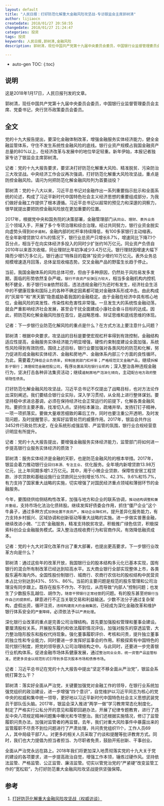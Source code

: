 ```yaml
---
layout: default
title: "人民日报：打好防范化解重大金融风险攻坚战-专访银监会主席郭树清"
author: lijiaocn
createdate: 2018/01/27 20:58:55
changedate: 2018/01/27 21:24:47
categories: 投资
tags: 投资
keywords: 人民日报,郭树清,金融风险
description: 郭树清，现任中国共产党第十九届中央委员会委员，中国银行业监督管理委员会主席、党委书记，央行货币政策委员会委员。

---
```


* auto-gen TOC:
{:toc}

## 说明

这是2018年1月17日，人民日报刊发的文章。

郭树清，现任中国共产党第十九届中央委员会委员，中国银行业监督管理委员会主席、党委书记，央行货币政策委员会委员。

## 全文

党的十九大报告提出，要深化金融体制改革，增强金融服务实体经济能力，健全金融监管体系，守住不发生系统性金融风险的底线。银行业资产规模占我国金融资产总量的80%以上，在经济改革与发展中的地位举足轻重。新年伊始，本报记者独家专访了银监会主席郭树清。

记者：党的十九大报告要求，要坚决打好防范化解重大风险、精准脱贫、污染防治三大攻坚战。中央经济工作会议再次强调，打好防范化解重大风险攻坚战，重点是防控金融风险。请问为何把防范化解金融风险列为首要战役？

郭树清：党的十八大以来，习近平总书记对金融作出一系列重要指示批示和全面系统的论述，构成了习近平新时代中国特色社会主义经济思想的重要组成部分，为我们做好金融工作提供了根本遵循。习近平总书记以超常的预见力和深邃的洞察力，很早就提出要把防控金融风险放在更加重要的位置。

2017年，根据党中央和国务院的决策部署，金融管理部门从`同业`、`理财`、`表外业务`三个领域入手，开展了多个专项治理和综合治理。经过共同努力，银行业资金脱实向虚势头得到`初步遏制`，金融内部的杠杆率持续降低，有100多家银行主动缩表。在全年新增贷款12.6%的情况下，银行业总资产只增长8.7%，增速同比下降7.1个百分点，相当于在向实体经济多投入的同时少扩张约16万亿元。同业资产负债自2010年以来首次收缩，同业理财比年初净减少3.4万亿元。银行理财因增速大幅下降而少增5万多亿元，银行通过“特殊目的载体”投资少增约10万亿元。表外业务总规模增速逐月回落，总体呈现收缩态势。交叉金融产品的野蛮生长趋于停止。

当前，我国金融体系的风险总体可控，但由于多种原因，仍然处于风险易发多发期，面临的形势依然复杂严峻。`银行不良资产反弹压力较大`，相当多金融机构内控机制不健全，影子银行`存量`依然较高，违法违规金融行为还时有发生，经济社会生活中的不健康现象和国际上的各种不确定因素都可能对金融体系形成冲击。由此构成的“灰犀牛”和“黑天鹅”隐患威胁着我国的金融稳定。由于金融在经济中具有核心地位，金融风险的突发性、传染性和危害性非常强。一旦发生大的系统性金融动荡，就会严重影响经济社会发展，甚至会干扰全面建成小康社会奋斗目标的达成。因此，把防范和化解金融风险放在首位，是战略思维、辩证思维和底线思维的体现。

记者：下一步银行业防范化解风险的重点是什么？在方式方法上要注意什么问题？

郭树清：根据中央要求，攻坚战的目标是要使宏观杠杆率得到有效控制，金融结构适应性提高，金融服务实体经济能力明显增强，硬性约束制度建设全面加强，系统性风险得到有效防控。围绕上述目标，银行业要加强对各类风险的防范和化解，努力促进形成金融和实体经济、金融和房地产、金融体系内部三个方面的良性循环。为此，需要着力`降低企业负债率`，`抑制居民部门杠杆率`；`严格规范交叉金融产品`，继续`拆解影子银行`；`清理规范金融控股公司`，有序`处置高风险银行业机构`；深入整治各种违规金融行为，坚决打击各种非法集资活动；继续`遏制房地产泡沫化倾向`，主动`配合地方政府整顿隐性债务`。

打好防范化解金融风险攻坚战，习近平总书记不仅提出了战略目标，也对方法论作出深刻阐述。我们要结合银行业实际，深入学习贯彻，从全局上进行整体谋划。要坚持稳中求进总基调，必须在保持经济社会正常运行的前提下，化解各类金融风险。要抓住主要矛盾，找准切入点。坚持标本兼治，疏堵并举。发扬钉钉子精神，一项一项抓落实。要做大量艰苦细致的幕后工作，同时也要注重公开透明，及时发现问题，及时提醒警示，发挥好监管处罚的威慑作用。2017年，银监会共作出3452件行政处罚决定，在全系统形成强监管、严监管的氛围，银行业合规经营意识明显有所提升。

记者：党的十九大报告提出，要增强金融服务实体经济能力，监管部门将如何进一步提高银行业服务实体经济的质效？

郭树清：服务实体经济是金融的天职，也是防范金融风险的根本举措。2017年，银监会着力推动银行业`回归本源、专注主业`、优化服务。全年境内新增贷款13.98万亿元，比上年同期多增1.2万亿元。其中，用于小微企业贷款、保障性安居工程贷款、涉农贷款和基础设施行业贷款同比分别增长15.1%、42.3%、9.6%和15.7%，有力支持了国家重大战略的实施，切实增强了对国民经济重点领域和薄弱环节的金融服务。

今年，要围绕供给侧结构性改革，加强与地方和企业的联系协调，`推动结构调整和兼并重组`，支持市场化法治化债转股。继续发挥好债委会作用，抓住“僵尸企业”这个牛鼻子，通过多种方式`加快处置不良资产`，`推动企业降杠杆`。提升差异化服务能力，有力支持乡村振兴、区域协调和创新驱动等重大战略的实施。进一步做实普惠金融，继续改进小微、“三农”金融服务，精准支持脱贫攻坚。积极推广绿色信贷，积极探索科创企业金融服务模式。深入整治违规收费行为和官商作风，有效降低融资成本。

记者：党的十九大对深化改革作出了重大部署，也提出更高要求，下一步银行业改革方向是什么？

郭树清：通过这些年的改革开放，我国银行业的股本结构多元化已基本实现，国有银行的混合所有制改革已经达到较高水平。五大商业银行全部实现整体上市，各类股东遍布海内外。全国性股份制银行、城商行、农商行农信社的股权结构中民营资本占比分别达到43%、55%、86%。当前的主要问题是规范的股东管理和公司治理没有同步跟上。既存在股东不作为、不到位，从而导致“内部人”控制问题；也发生了少数股东乱越位、胡作为，`随意干预银行正常经营`的问题。有的股东甚至`把银行当作自己的提款机`，肆意进行不正当关联交易和利益输送。少数不法分子通过复杂架构，虚假出资，循环注资，`违规构建庞大的金融集团`，已经成为深化金融改革和维护银行体系安全的`严重障碍`，必须依法予以`严肃处理`。

深化银行业改革的重点是完善公司治理结构。首先要加强股权管理和董事会建设。要厘清股权关系，开展股东履约和依法履职情况评估，加强对股东的穿透监管，大力整治隐形股东和股权代持现象。强化董事履职评价、考核和问责，提升独立董事的独立性和专业能力，同时要进一步发挥好监事会的作用。积极探索有中国特色的现代银行制度，把党的领导嵌入公司治理结构之中。与此同时，还要进一步完善银行业机构体系，促进金融市场体系健康发展，通过`整治同业业务，统一资管产品监管标准`，`把更多资金以规范形式引导到多层次股本市场和债券市场`。

记者：习近平总书记在党的十九大报告中提出“坚定不移全面从严治党”，银监会系统打算怎么干？

郭树清：落实好全面从严治党，关键要加强党对金融工作的领导，在银行业系统加强党组织的政治建设，进一步增强“四个意识”，自觉维护以习近平同志为核心的党中央的权威和集中统一领导，更好地以习近平新时代中国特色社会主义思想武装党员干部队伍头脑。2017年，银监会深入推进“两学一做”学习教育常态化制度化，制定了严格实行公私分开的意见和履职回避办法，开展了纪律专题教育，进行了违反中央八项规定精神问题集中曝光和专项整治。我们还根据实施情况，修订了监管履职问责办法，加强对监管者的再监督。去年，我们对重大风险事件中暴露出来的监管履职不尽责不到位问题进行了严肃处理，共问责党组织11个，工作人员69人，其中局级干部7人。对更多的相关人员采取了约谈和提醒等批评教育方式。同时，我们也大力提倡为担当者担当、为尽职者免责，鼓励开拓创新、干事创业。

全面从严治党永远在路上。2018年我们将更加深入地贯彻落实党的十九大关于党的建设的各项要求，进一步提高政治自觉，增强工作本领，锤炼过硬作风。坚持依法监管、严格监管、公正监管、廉洁监管。切实以管党治党的“严紧硬”改变监管工作的“宽松软”，为打好防范重大金融风险攻坚战提供坚强保障。

## 参考

1. [打好防范化解重大金融风险攻坚战（权威访谈）][1]

[1]: http://politics.people.com.cn/n1/2018/0117/c1001-29768826.html "打好防范化解重大金融风险攻坚战（权威访谈）" 
